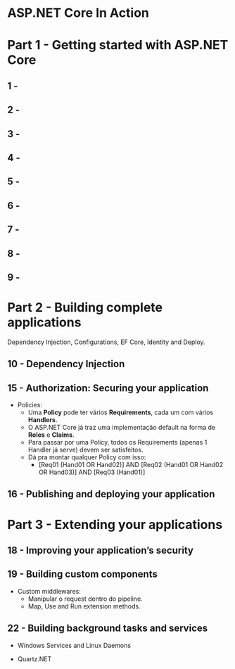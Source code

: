 # ASP.NET Core In Action

# Part 1 - Getting started with ASP.NET Core

## 1 - 

## 2 - 

## 3 - 

## 4 - 

## 5 - 

## 6 - 

## 7 - 

## 8 - 

## 9 - 

# Part 2 - Building complete applications

Dependency Injection, Configurations, EF Core, Identity and Deploy. 

## 10 - Dependency Injection




## 15 - Authorization: Securing your application

- Policies:
    - Uma **Policy** pode ter vários **Requirements**, cada um com vários **Handlers**.
    - O ASP.NET Core já traz uma implementação default na forma de **Roles** e **Claims**.
    - Para passar por uma Policy, todos os Requirements (apenas 1 Handler já serve) devem ser satisfeitos.
    - Dá pra montar qualquer Policy com isso:
        - [Req01 (Hand01 OR Hand02)] AND [Req02 (Hand01 OR Hand02 OR Hand03)] AND [Req03 (Hand01)]

## 16 - Publishing and deploying your application


# Part 3 - Extending your applications

## 18 - Improving your application’s security


## 19 - Building custom components

- Custom middlewares:
    - Manipular o request dentro do pipeline.
    - Map, Use and Run extension methods.


## 22 - Building background tasks and services

- Windows Services and Linux Daemons

- Quartz.NET



